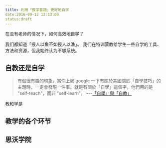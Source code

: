 ```yaml
---
title: 利用「教学套路」更好地自学
date:2016-09-12 12:13:00
status:draft
---
```

在没有老师的情况下，如何高效地自学？

我们都知道「授人以鱼不如授人以渔」。
我们在特训营教给学生一些自学的工具、方法和资源，但我始终认为不够系统。

## 自教还是自学
>有個很有趣的現象，當你上網 google 一下有關於美國關於「自學技巧」的主題時，一定會發現一件事。就是有關於「自學」這個字，他們用的是 "self-teach"，而非 "self-learn"。 ---[「自學」與「自教」](http://smalltalk.xdite.net/posts/773510-self-learn-and-self-teach)

教和学是

## 教学的各个环节
## 思沃学院